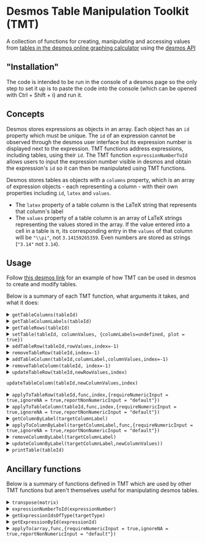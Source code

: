 # Desmos Table Manipulation Toolkit (TMT)
A collection of functions for creating, manipulating and accessing values from [tables in the desmos online graphing calculator](https://support.desmos.com/hc/en-us/articles/202529219-Getting-Started-with-Tables-of-Data) using the [desmos API](https://www.desmos.com/api)

## "Installation"

The code is intended to be run in the console of a desmos page so the only step to set it up is to paste the code into the console (which can be opened with Ctrl + Shift + i) and run it.

## Concepts

Desmos stores expressions as objects in an array. Each object has an `id` property which must be unique. The `id` of an expression cannot be observed through the desmos user interface but its expression number is displayed next to the expression. TMT functions address expressions, including tables, using their `id`. The TMT function `expressionNumberToId` allows users to input the expression number visible in desmos and obtain the expression's `id` so it can then be manipulated using TMT functions.

Desmos stores tables as objects with a `columns` property, which is an array of expression objects - each representing a column - with their own properties including `id`, `latex` and `values`. 

* The `latex` property of a table column is the LaTeX string that represents that column's label
* The `values` property of a table column is an array of LaTeX strings representing the values stored in the array. If the value entered into a cell in a table is π, its corresponding entry in the `values` of that column will be `"\\pi"`, not `3.14159265359`. Even numbers are stored as strings (`"3.14"` not `3.14`).

## Usage

Follow [this desmos link](https://www.desmos.com/calculator/g7g5xzgjcn) for an example of how TMT can be used in desmos to create and modify tables.

Below is a summary of each TMT function, what arguments it takes, and what it does:


 
<details><summary><code>getTableColumns(tableId)</code></summary>

### What it does

Returns a 2D array of values stored in a table whose `id` matches `tableId` where the `i`th element in the output corresponds to the `i`th column in the table

### Notes

Table values are obtained as the raw LaTeX strings, not the numbers to which they evaluate (so if you enter 2\*3 in a cell in a table it'll give you `"2\cdot 3"`, not `6`

</details>


 
<details><summary><code>getTableColumnLabels(tableId)</code></summary>

### What it does



### Notes



</details>


 
<details><summary><code>getTableRows(tableId)</code></summary>

### What it does



### Notes



</details>


 
<details><summary><code>setTable(tableId, columnValues, {columnLabels=undefined, plot = true})</code></summary>

### What it does

Creates a table

### Notes

The `columnLabels` and `plot` optional arguments must be passed inside an object like this: `setTable("table1",[["1","4","7"],["2","5","8"],["3","6","9"]],{columnLabels: ["col1","col2","col3"],plot: true})`. As both of these arguments are optional, either or neither of them can be specified, and they can be specified in any order.

</details>


 
<details><summary><code>addTableRow(tableId,rowValues,index=-1)</code></summary>

### What it does

Adds a row to a table at a specified row `index` starting from `0` to insert at the start

### Notes

The default `index` value of `-1` means the row will be added to the end of the table. This can be extended to adding the row to the penultimate position by passing `index` the value `-2` and so on.

</details>


 
<details><summary><code>removeTableRow(tableId,index=-1)</code></summary>

### What it does

Removes a row from a table at a specified row `index`

### Notes

The default `index` value of `-1` means the row will be added to the end of the table. This can be extended to adding the row to the penultimate position by passing `index` the value `-2` and so on.

</details>


 
<details><summary><code>addTableColumn(tableId,columnLabel,columnValues,index=-1)</code></summary>

### What it does

Adds a column to a table at a specified column `index`

### Notes

The default `index` value of `-1` means the row will be added to the end of the table. This can be extended to adding the row to the penultimate position by passing `index` the value `-2` and so on.

</details>


 
<details><summary><code>removeTableColumn(tableId, index=-1)</code></summary>

### What it does

Removes a column from a table at a specified column `index`

### Notes

The default `index` value of `-1` means the row will be added to the end of the table. This can be extended to adding the row to the penultimate position by passing `index` the value `-2` and so on.

</details>


 
<details><summary><code>updateTableRow(tableId,newRowValues,index)</code></summary>

### What it does

Replaces the values in a row at a given `index` in a table with the`newRowValues`

### Notes



</details>


`updateTableColumn(tableId,newColumnValues,index)` 
 
<details><summary><code>applyToTableRow(tableId,func,index,{requireNumericInput = true,ignoreNA = true,reportNonNumericInput = "default"})</code></summary>

### What it does



### Notes

See `applyTo` in the [Ancillary functions](#Ancillary-functions) section

</details>


 
<details><summary><code>applyToTableColumn(tableId,func,index,{requireNumericInput = true,ignoreNA = true,reportNonNumericInput = "default"})</code></summary>

### What it does



### Notes

See `applyTo` in the [Ancillary functions](#Ancillary-functions) section

</details>


 
<details><summary><code>getColumnByLabel(targetColumnLabel)</code></summary>

### What it does

Returns an array of values stored in a table column whose `latex` property matches `targetColumnLabel`

### Notes



</details>


 
<details><summary><code>applyToColumnByLabel(targetColumnLabel,func,{requireNumericInput = true,ignoreNA = true,reportNonNumericInput = "default"})</code></summary>

### What it does



### Notes

See `applyTo` in the [Ancillary functions](#Ancillary-functions) section

</details>


 
<details><summary><code>removeColumnByLabel(targetColumnLabel)</code></summary>

### What it does

Removes the column whose `latex` property matches `targetColumnLabel` from the table containing it

### Notes



</details>


 
<details><summary><code>updateColumnByLabel(targetColumnLabel,newColumnValues))</code></summary>

### What it does

Replaces the `values` in the column whose `latex` property matches `targetColumnLabel` with  `newColumnValues`

### Notes



</details>


 
<details><summary><code>printTable(tableId)</code></summary>

### What it does

`console.log`s a 2D array of values (all as strings - see [Concepts](#Concepts)) extracted from a table

### Notes

Rows in the output 2D array correspond to rows (rather than columns) of the table

</details>


## Ancillary functions

Below is a summary of functions defined in TMT which are used by other TMT functions but aren't themselves useful for manipulating desmos tables.

 
<details><summary><code>transpose(matrix)</code></summary>

### What it does

Returns the transpose of a 2D array/matrix

### Notes

Doesn't interact with desmos

</details>


 
<details><summary><code>expressionNumberToId(expressionNumber)</code></summary>

### What it does

Returns the `id` of an expression given its expression number

### Notes

Throws a `TypeError` if there is no expression with the given expression number

</details>


 
<details><summary><code>getExpressionIdsOfType(targetType)</code></summary>

### What it does

Returns an array of `id` properties of the expressions whose `type` property matches `targetType`

### Notes

Valid `type` values include `"expression"`, `"table"`, `"image"` and `"folder"` 

</details>


 
<details><summary><code>getExpressionById(expressionId)</code></summary>

### What it does

Returns the first item in the list of expressions that have the target `id` (`expressionId`)

### Notes

Desmos enforces id uniqueness so the first matching item will also be the only matching item 

</details>


 
<details><summary><code>applyTo(array,func,{requireNumericInput = true,ignoreNA = true,reportNonNumericInput = "default"})</code></summary>

### What it does

Returns an array that results from calling `array.map((x,i) => func(x,i))` except depending on the values of the optional arguments it will handle string inputs differently

### Notes

If `requireNumericInput` is `true`, it will return the orginal value if it cannot be coerced to a number, and if `ignoreNA` is true it will avoid coercing `""` to `0`

</details>
